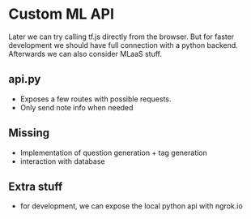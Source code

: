 # Custom ML API

Later we can try calling tf.js directly from the browser.
But for faster development we should have full connection with a python backend.
Afterwards we can also consider MLaaS stuff.

## api.py

- Exposes a few routes with possible requests.
- Only send note info when needed

## Missing

- Implementation of question generation + tag generation
- interaction with database

## Extra stuff

- for development, we can expose the local python api with ngrok.io

